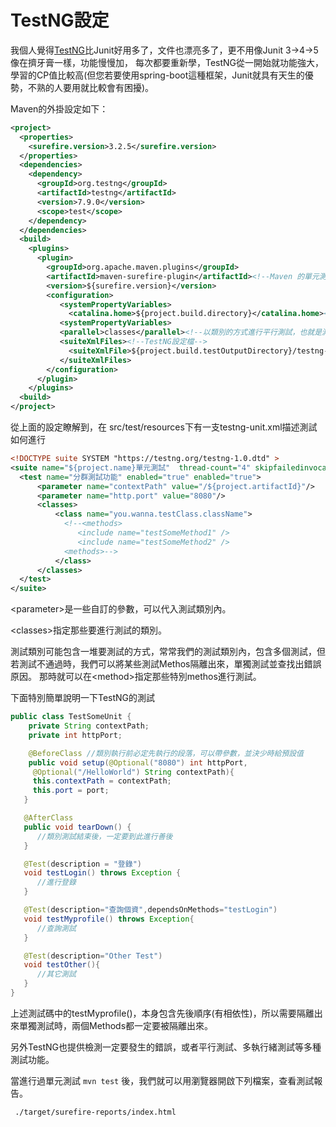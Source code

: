 # TestNG設定

我個人覺得[TestNG](https://testng.org/doc/)比Junit好用多了，文件也漂亮多了，更不用像Junit 3->4->5 像在擠牙膏一樣，功能慢慢加，
每次都要重新學，TestNG從一開始就功能強大，學習的CP值比較高(但您若要使用spring-boot這種框架，Junit就具有天生的優勢，不熟的人要用就比較會有困擾)。

Maven的外掛設定如下：

```xml
<project>
  <properties>
    <surefire.version>3.2.5</surefire.version>
  </properties>
  <dependencies>
    <dependency>
      <groupId>org.testng</groupId>
      <artifactId>testng</artifactId>
      <version>7.9.0</version>
      <scope>test</scope>
    </dependency>
  </dependencies>
  <build>
    <plugins>
      <plugin>
        <groupId>org.apache.maven.plugins</groupId>
        <artifactId>maven-surefire-plugin</artifactId><!--Maven 的單元測試外掛-->
        <version>${surefire.version}</version>
        <configuration>
           <systemPropertyVariables>
             <catalina.home>${project.build.directory}</catalina.home><!--這是我Log4J2會用到的系統變數，跟TestNG無關-->
           <systemPropertyVariables>
           <parallel>classes</parallel><!--以類別的方式進行平行測試，也就是測試Class之間無關聯，可同時開啟測試-->
           <suiteXmlFiles><!--TestNG設定檔-->
             <suiteXmlFile>${project.build.testOutputDirectory}/testng-unit.xml</suiteXmlFile>
           </suiteXmlFiles>
        </configuration>
      </plugin>
    </plugins>
  <build>
</project>
```

從上面的設定瞭解到，在 src/test/resources下有一支testng-unit.xml描述測試如何進行

```xml
<!DOCTYPE suite SYSTEM "https://testng.org/testng-1.0.dtd" >
<suite name="${project.name}單元測試"  thread-count="4" skipfailedinvocationcounts="false" parallel="classes" verbose="10">
  <test name="分群測試功能" enabled="true" enabled="true">
      <parameter name="contextPath" value="/${project.artifactId}"/>
      <parameter name="http.port" value="8080"/>
      <classes>
          <class name="you.wanna.testClass.className">
            <!--<methods>
               <include name="testSomeMethod1" />
               <include name="testSomeMethod2" />
            <methods>-->
          </class>
      </classes>
  </test>
</suite>
```
&lt;parameter&gt;是一些自訂的參數，可以代入測試類別內。

&lt;classes&gt;指定那些要進行測試的類別。

測試類別可能包含一堆要測試的方式，常常我們的測試類別內，包含多個測試，但若測試不通過時，我們可以將某些測試Methos隔離出來，單獨測試並查找出錯誤原因。
那時就可以在&lt;method&gt;指定那些特別methos進行測試。

下面特別簡單說明一下TestNG的測試

```java
public class TestSomeUnit {
    private String contextPath;
    private int httpPort;

    @BeforeClass //類別執行前必定先執行的段落，可以帶參數，並決少時給預設值
    public void setup(@Optional("8080") int httpPort,
     @Optional("/HelloWorld") String contextPath){
     this.contextPath = contextPath;
     this.port = port;
   }

   @AfterClass
   public void tearDown() {
      //類別測試結束後，一定要到此進行善後
   }

   @Test(description = "登錄")
   void testLogin() throws Exception {
      //進行登錄
   }

   @Test(description="查詢個資",dependsOnMethods="testLogin")
   void testMyprofile() throws Exception{
      //查詢測試
   }

   @Test(description="Other Test")
   void testOther(){
      //其它測試
   }
}
```
上述測試碼中的testMyprofile()，本身包含先後順序(有相依性)，所以需要隔離出來單獨測試時，兩個Methods都一定要被隔離出來。

另外TestNG也提供檢測一定要發生的錯誤，或者平行測試、多執行緒測試等多種測試功能。

當進行過單元測試 `mvn test` 後，我們就可以用瀏覽器開啟下列檔案，查看測試報告。
```text
 ./target/surefire-reports/index.html
```
